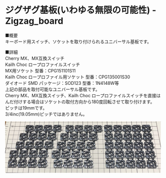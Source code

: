 # ジグザグ基板(いわゆる無限の可能性) - Zigzag_board
■概要  
キーボード用スイッチ、ソケットを取り付けられるユニバーサル基板です。  
  
■詳細  
Cherry MX、MX互換スイッチ  
Kailh Choc ロープロファイルスイッチ  
MX用ソケット 型番：CPG151101S11  
Kailh Choc ロープロファイル用ソケット 型番：CPG135001S30  
ダイオード SMD パッケージ：SOD123 型番：1N4148W等  
上記の部品を取付可能なユニバーサル基板です。  
Cherry MX、MX互換スイッチ、Kailh Choc ロープロファイルスイッチを直接はんだ付けする場合はソケットの取付方向から180度回転させて取り付けます。  
ピッチは19mmです。  
3/4inc(19.05mm)ピッチではありません。  

![PCB](https://github.com/od1969/Zigzag_board/blob/master/Photo.jpg)
